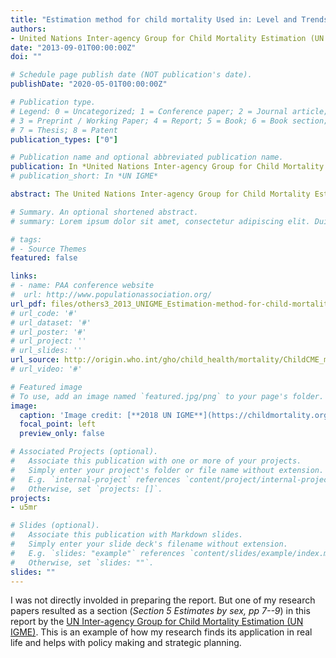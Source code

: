 ```yaml
---
title: "Estimation method for child mortality Used in: Level and Trends of Child mortality -- Report 2013"
authors:
- United Nations Inter-agency Group for Child Mortality Estimation (UN IGME)
date: "2013-09-01T00:00:00Z"
doi: ""

# Schedule page publish date (NOT publication's date).
publishDate: "2020-05-01T00:00:00Z"

# Publication type.
# Legend: 0 = Uncategorized; 1 = Conference paper; 2 = Journal article;
# 3 = Preprint / Working Paper; 4 = Report; 5 = Book; 6 = Book section;
# 7 = Thesis; 8 = Patent
publication_types: ["0"]

# Publication name and optional abbreviated publication name.
publication: In *United Nations Inter-agency Group for Child Mortality Estimation*
# publication_short: In *UN IGME*

abstract: The United Nations Inter-agency Group for Child Mortality Estimation (UN IGME), which includes members from UNICEF, WHO, the World Bank and United Nations Population Division, was established in 2004 to advance the work on monitoring progress towards the achievement of Millennium Development Goals regarding child mortality.

# Summary. An optional shortened abstract.
# summary: Lorem ipsum dolor sit amet, consectetur adipiscing elit. Duis posuere tellus ac convallis placerat. Proin tincidunt magna sed ex sollicitudin condimentum.

# tags:
# - Source Themes
featured: false

links:
# - name: PAA conference website
#  url: http://www.populationassociation.org/
url_pdf: files/others3_2013_UNIGME_Estimation-method-for-child-mortality-Used-in-Level-and-Trends-of-Child-mortality-Report-2013.pdf
# url_code: '#'
# url_dataset: '#'
# url_poster: '#'
# url_project: ''
# url_slides: ''
url_source: http://origin.who.int/gho/child_health/mortality/ChildCME_method.pdf
# url_video: '#'

# Featured image
# To use, add an image named `featured.jpg/png` to your page's folder. 
image:
  caption: 'Image credit: [**2018 UN IGME**](https://childmortality.org/)'
  focal_point: left
  preview_only: false

# Associated Projects (optional).
#   Associate this publication with one or more of your projects.
#   Simply enter your project's folder or file name without extension.
#   E.g. `internal-project` references `content/project/internal-project/index.md`.
#   Otherwise, set `projects: []`.
projects:
- u5mr

# Slides (optional).
#   Associate this publication with Markdown slides.
#   Simply enter your slide deck's filename without extension.
#   E.g. `slides: "example"` references `content/slides/example/index.md`.
#   Otherwise, set `slides: ""`.
slides: ""
---
```


I was not directly involded in preparing the report. But one of my research papers resulted as a section (_Section 5 Estimates by sex, pp 7--9_) in this report by the
[UN Inter-agency Group for Child Mortality Estimation (UN IGME)](https://childmortality.org/).
This is an example of how my research finds its application in real life and helps with policy making and strategic planning.
